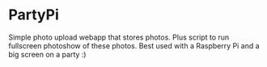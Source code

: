 # PartyPi
Simple photo upload webapp that stores photos. Plus script to run fullscreen photoshow of these photos. Best used with a Raspberry Pi and a big screen on a party :)
